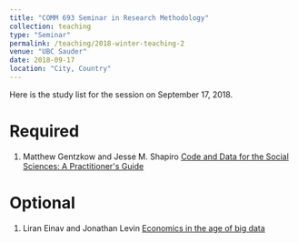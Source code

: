 ```yaml
---
title: "COMM 693 Seminar in Research Methodology"
collection: teaching
type: "Seminar"
permalink: /teaching/2018-winter-teaching-2
venue: "UBC Sauder"
date: 2018-09-17
location: "City, Country"
---
```


Here is the study list for the session on September 17, 2018.

Required
======
1. Matthew Gentzkow and Jesse M. Shapiro [Code and Data for the Social Sciences: A Practitioner's Guide](/files/CodeAndData.pdf)

Optional
======
1. Liran Einav and Jonathan Levin [Economics in the age of big data](/files/EinavandLevinScience2014.pdf)


